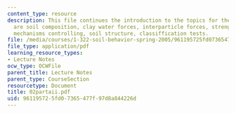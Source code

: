 ```yaml
---
content_type: resource
description: This file continues the introduction to the topics for the course which
  are soil composition, clay water forces, interparticle forces, strength generation,
  mechanisms controlling, soil structure, classiffication tests.
file: /media/courses/1-322-soil-behavior-spring-2005/961195725fd07365477f97d8a844226d_02partaii.pdf
file_type: application/pdf
learning_resource_types:
- Lecture Notes
ocw_type: OCWFile
parent_title: Lecture Notes
parent_type: CourseSection
resourcetype: Document
title: 02partaii.pdf
uid: 96119572-5fd0-7365-477f-97d8a844226d
---
```

